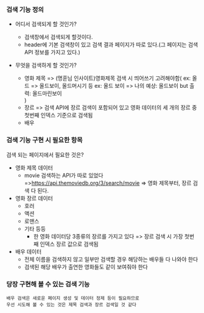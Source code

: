 ### 검색 기능 정의
 - 어디서 검색되게 할 것인가?
	 - 검색창에서 검색되게 할것이다.
	 - header에 기본 검색창이 있고 
		 검색 결과 페이지가 따로 있다.(그 페이지는 검색 API 정보를 가지고 있다.)
	
 - 무엇을 검색하게 할 것인가?
	 - 영화 제목 => (명훈님 인사이트)영화제목 검색 시 띄어쓰기 고려해야함(
		ex: 올드 => 올드보이, 올드머시기 등
		ex: 올드 보이 => 나의 예상: 올드보이 but 출력: 올드마린보이	 
		)
	 - 장르 => 검색 API에 장르 검색이 포함되어 있고 영화 데이터의 세 개의 장르 중 첫번째 인덱스 기준으로 검색됨 
	 - 배우

### 검색 기능 구현 시 필요한 항목
검색 되는 페이지에서 필요한 것은?
- 영화 제목 데이터
	- movie 검색하는 API가 따로 있었다 =>https://api.themoviedb.org/3/search/movie => 영화 제목부터, 장르 검색 다 된다.
- 영화 장르 데이터
	- 호러
	- 액션 
	- 로맨스
	- 기타 등등
		- 한 영화 데이터당 3종류의 장르를 가지고 있다
			=> 장르 검색 시 가장 첫번째 인덱스 장르 값으로 검색됨
- 배우 데이터
	- 전체 이름을 검색하지 않고 일부만 검색할 경우 해당하는 배우들 다 나와야 한다
	- 검색된 해당 배우가 출연한 영화들도 같이 보여줘야 한다

### 당장 구현해 볼 수 있는 검색 기능
	배우 검색은 새로운 페이지 생성 및 데이터 정제 등이 필요하므로
	우선 시도해 볼 수 있는 것은 제목 검색과 장르 검색일 것 같다
	
 
